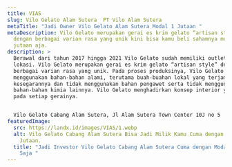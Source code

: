 ```yaml
---
title: VIAS
slug: Vilo Gelato Alam Sutera  PT Vilo Alam Sutera
metaTitle: "Jadi Owner Vilo Gelato Alam Sutera Modal 1 Jutaan "
metaDescription: Vilo Gelato merupakan gerai es krim gelato “artisan style”
  dengan berbagai varian rasa yang unik kini bisa kamu beli sahamnya mulai 1
  jutaan aja.
description: >
  Berawal dari tahun 2017 hingga 2021 Vilo Gelato sudah memiliki outlet di 9
  lokasi. Vilo Gelato merupakan gerai es krim gelato “artisan style” dengan
  berbagai varian rasa yang unik. Pada proses produksinya, Vilo Gelato
  menggunakan bahan-bahan alami, terutama buah-buahan lokal yang terjamin
  kesegarannya dan tidak menggunakan bahan pengawet serta tidak menggunakan
  bahan-bahan kimia lainnya. Vilo Gelato menghadirkan konsep interior yang unik
  pada setiap gerainya.


  Vilo Gelato Cabang Alam Sutera, Jl Alam Sutera Town Center 10J no 5
featuredImage:
  src: https://landx.id/images/VIAS/1.webp
  alt: Vilo Gelato Cabang Alam Sutera Bisa Jadi Milik Kamu Cuma dengan Modal 1
    Jutaan.
  title: "Jadi Investor Vilo Gelato Cabang Alam Sutera Cuma dengan Modal 1 Jutaan
    Saja "
---
```

